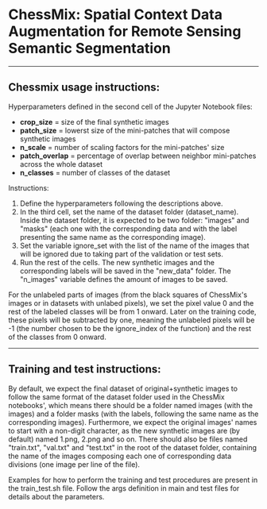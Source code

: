 
# ChessMix: Spatial Context Data Augmentation for Remote Sensing Semantic Segmentation

------------

## Chessmix usage instructions:

Hyperparameters defined in the second cell of the Jupyter Notebook files:
- **crop_size** = size of the final synthetic images
- **patch_size** = lowerst size of the mini-patches that will compose synthetic images
- **n_scale** = number of scaling factors for the mini-patches' size
- **patch_overlap** = percentage of overlap between neighbor mini-patches across the whole dataset 
- **n_classes** = number of classes of the dataset

Instructions:
1) Define the hyperparameters following the descriptions above.
2) In the third cell, set the name of the dataset folder (dataset_name). Inside the dataset folder, it is expected to be two folder: "images" and "masks" (each one with the corresponding data and with the label presenting the same name as the corresponding image).
3) Set the variable ignore_set with the list of the name of the images that will be ignored due to taking part of the validation or test sets.
4) Run the rest of the cells. The new synthetic images and the corresponding labels will be saved in the "new_data" folder. The "n_images" variable defines the amount of images to be saved.

For the unlabeled parts of images (from the black squares of ChessMix's images or in datasets with unlabed pixels), we set the pixel value 0 and the rest of the labeled classes will be from 1 onward. Later on the training code, these pixels will be subtracted by one, meaning the unlabeled pixels will be -1 (the number chosen to be the ignore_index of the function) and the rest of the classes from 0 onward.

------------

## Training and test instructions:

By default, we expect the final dataset of original+synthetic images to follow the same format of the dataset folder used in the ChessMix notebooks', which means there should be a folder named images (with the images) and a folder masks (with the labels, following the same name as the corresponding images). Furthermore, we expect the original images' names to start with a non-digit character, as the new synthetic images are (by default) named 1.png, 2.png and so on. There should also be files named "train.txt", "val.txt" and "test.txt" in the root of the dataset folder, containing the name of the images composing each one of corresponding data divisions (one image per line of the file).

Examples for how to perform the training and test procedures are present in the train_test.sh file. Follow the args definition in main and test files for details about the parameters.

